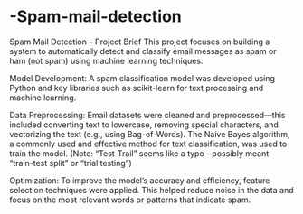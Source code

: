 # -Spam-mail-detection

Spam Mail Detection – Project Brief
This project focuses on building a system to automatically detect and classify email messages as spam or ham (not spam) using machine learning techniques.

Model Development:
A spam classification model was developed using Python and key libraries such as scikit-learn for text processing and machine learning.

Data Preprocessing:
Email datasets were cleaned and preprocessed—this included converting text to lowercase, removing special characters, and vectorizing the text (e.g., using Bag-of-Words). The Naive Bayes algorithm, a commonly used and effective method for text classification, was used to train the model. (Note: “Test-Trail” seems like a typo—possibly meant “train-test split” or “trial testing”)

Optimization:
To improve the model’s accuracy and efficiency, feature selection techniques were applied. This helped reduce noise in the data and focus on the most relevant words or patterns that indicate spam.
